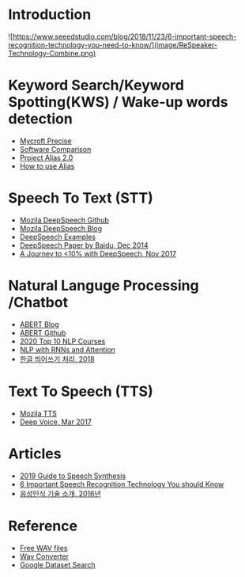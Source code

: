 Introduction  
============  

![https://www.seeedstudio.com/blog/2018/11/23/6-important-speech-recognition-technology-you-need-to-know/](image/ReSpeaker-Technology-Combine.png)  


Keyword Search/Keyword Spotting(KWS) / Wake-up words detection
==========  
- [Mycroft Precise](https://github.com/MycroftAI/mycroft-precise)  
- [Software Comparison](https://github.com/MycroftAI/mycroft-precise/wiki/Software-Comparison)  
- [Project Alias 2.0](https://github.com/bjoernkarmann/project_alias)  
- [How to use Alias](https://www.androidpolice.com/2019/01/14/this-google-home-and-amazon-echo-hack-lets-you-change-your-voice-ai-hotword-but-its-far-from-elegant/)  


Speech To Text (STT)  
====================  
- [Mozila DeepSpeech Github](https://github.com/mozilla/DeepSpeech)  
- [Mozila DeepSpeech Blog](https://research.mozilla.org/machine-learning/)  
- [DeepSpeech Examples](https://github.com/mozilla/DeepSpeech-examples)  
- [DeepSpeech Paper by Baidu, Dec 2014](https://arxiv.org/pdf/1412.5567.pdf)  
- [A Journey to <10% with DeepSpeech, Nov 2017](https://hacks.mozilla.org/2017/11/a-journey-to-10-word-error-rate/)  


Natural Languge Processing /Chatbot
====================================  
- [ABERT Blog](https://ai.googleblog.com/2019/12/albert-lite-bert-for-self-supervised.html)  
- [ABERT Github](https://github.com/google-research/ALBERT)  
- [2020 Top 10 NLP Courses](https://favouriteblog.com/natural-language-processing-nlp-online-course/?fbclid=IwAR3PmmSkFrA3Oj3jOdF5xslDbD2KxGG8ziDL5ugAbI9ac9GizcouotGd6TM)   
- [NLP with RNNs and Attention](https://github.com/ageron/handson-ml2/blob/master/16_nlp_with_rnns_and_attention.ipynb)  
- [한글 띄어쓰기 처리, 2018](https://lovit.github.io/nlp/2018/04/25/soyspacing/?fbclid=IwAR1SzV4D4rqYa39KLk2vKi-k2unwH9nqSieVcAWuIdOjQ6GizWkdmjqA8Mo)  


Text To Speech (TTS)  
====================  

- [Mozila TTS](https://github.com/mozilla/TTS)  
- [Deep Voice, Mar 2017](https://arxiv.org/pdf/1702.07825.pdf)  


Articles  
================ 

- [2019 Guide to Speech Synthesis](https://heartbeat.fritz.ai/a-2019-guide-to-speech-synthesis-with-deep-learning-630afcafb9dd)  
- [6 Important Speech Recognition Technology You should Know](https://www.seeedstudio.com/blog/2018/11/23/6-important-speech-recognition-technology-you-need-to-know/)  
- [음성인식 기술 소개, 2016년](http://www.itdaily.kr/news/articleView.html?idxno=76405)  


Reference  
==========  

- [Free WAV files](https://www.thefreesite.com/free_sounds/free_wavs/)  
- [Wav Converter](https://audio.online-convert.com/convert-to-wav)  
- [Google Dataset Search](https://www.zoominlife.com/1614?fbclid=IwAR0GbTzE87Zt3DnhQCoAalmFQw8-Gv7H4NPMzk1NNQ0I2QeZtHnH-FtkE7Q)  
